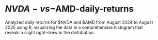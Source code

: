 # $NVDA-vs-$AMD-daily-returns
Analyzed daily returns for $NVDA and $AMD from August 2024 to August 2025 using R, visualizing the data in a comprehensive histogram that reveals a slight right-skew in the distribution.
